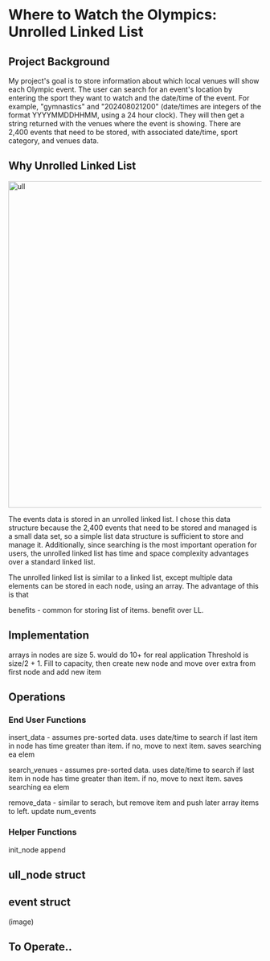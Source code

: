 # Where to Watch the Olympics: Unrolled Linked List
## Project Background
My project's goal is to store information about which local venues will show each Olympic event. The user can search for an event's location by entering the sport they want to watch and the date/time of the event. For example, "gymnastics" and "202408021200" (date/times are integers of the format YYYYMMDDHHMM, using a 24 hour clock). They will then get a string returned with the venues where the event is showing. There are 2,400 events that need to be stored, with associated date/time, sport category, and venues data.

## Why Unrolled Linked List

<img src="https://github.com/user-attachments/assets/625804d7-1793-47c6-96aa-66be5b174a25" alt="ull" width="650"/>

The events data is stored in an unrolled linked list. I chose this data structure because the 2,400 events that need to be stored and managed is a small data set, so a simple list data structure is sufficient to store and manage it. Additionally, since searching is the most important operation for users, the unrolled linked list has time and space complexity advantages over a standard linked list.

The unrolled linked list is similar to a linked list, except multiple data elements can be stored in each node, using an array. The advantage of this is that 

benefits - common for storing list of items. benefit over LL.

## Implementation
arrays in nodes are size 5. would do 10+ for real application
Threshold is size/2 + 1. Fill to capacity, then create new node and move over extra from first node and add new item


## Operations
### End User Functions
insert_data - assumes pre-sorted data. uses date/time to search if last item in node has time greater than item. if no, move to next item. saves searching ea elem

search_venues - assumes pre-sorted data. uses date/time to search if last item in node has time greater than item. if no, move to next item. saves searching ea elem

remove_data - similar to serach, but remove item and push later array items to left. update num_events


### Helper Functions
init_node
append

## ull_node struct

## event struct
(image)

## To Operate..

